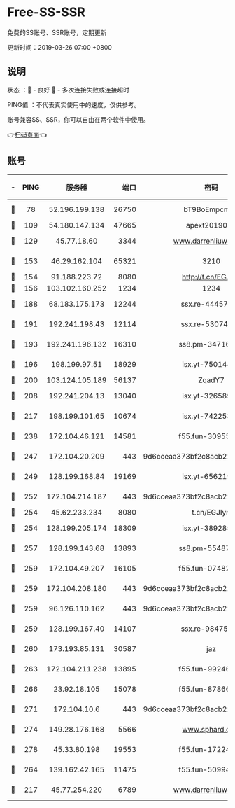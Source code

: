 # Free-SS-SSR

免费的SS账号、SSR账号，定期更新

更新时间：2019-03-26 07:00 +0800

## 说明

状态     ：🙂 - 良好 🙁 - 多次连接失败或连接超时

PING值   ：不代表真实使用中的速度，仅供参考。

账号兼容SS、SSR，你可以自由在两个软件中使用。

👉[扫码页面](https://liesauer.github.io/Free-SS-SSR/)👈

## 账号

|-|PING|服务器|端口|密码|加密方式|区域|
|:----:|:----:|:-----:|-----:|:----:|:----:|:----:|
|🙂|78|52.196.199.138|26750|bT9BoEmpcmP7|aes-256-cfb|JP|
|🙂|109|54.180.147.134|47665|apext2019001|chacha20|KR|
|🙂|129|45.77.18.60|3344|www.darrenliuwei.com|aes-256-cfb|JP|
|🙂|153|46.29.162.104|65321|3210|aes-256-ctr|RU|
|🙂|154|91.188.223.72|8080|http://t.cn/EGJIyrl|rc4-md5|RU|
|🙂|156|103.102.160.252|1234|1234|rc4-md5|JP|
|🙂|188|68.183.175.173|12244|ssx.re-44457253|aes-256-cfb|US|
|🙂|191|192.241.198.43|12114|ssx.re-53074650|aes-256-cfb|US|
|🙂|193|192.241.196.132|16310|ss8.pm-34716265|aes-256-cfb|US|
|🙂|196|198.199.97.51|18929|isx.yt-75014446|aes-256-cfb|US|
|🙂|200|103.124.105.189|56137|ZqadY7|chacha20|CN|
|🙂|208|192.241.204.13|13040|isx.yt-32658990|aes-256-cfb|US|
|🙂|217|198.199.101.65|10674|isx.yt-74225323|aes-256-cfb|US|
|🙂|238|172.104.46.121|14581|f55.fun-30955326|aes-256-cfb|SG|
|🙂|247|172.104.20.209|443|9d6cceaa373bf2c8acb22e60b6a58be6|aes-256-cfb|US|
|🙂|249|128.199.168.84|19169|isx.yt-65621581|aes-256-cfb|SG|
|🙂|252|172.104.214.187|443|9d6cceaa373bf2c8acb22e60b6a58be6|aes-256-cfb|US|
|🙂|254|45.62.233.234|8080|t.cn/EGJIyrl|rc4-md5|CA|
|🙂|254|128.199.205.174|18309|isx.yt-38928516|aes-256-cfb|SG|
|🙂|257|128.199.143.68|13893|ss8.pm-55487528|aes-256-cfb|SG|
|🙂|259|172.104.49.207|16105|f55.fun-07482926|aes-256-cfb|SG|
|🙂|259|172.104.208.180|443|9d6cceaa373bf2c8acb22e60b6a58be6|aes-256-cfb|US|
|🙂|259|96.126.110.162|443|9d6cceaa373bf2c8acb22e60b6a58be6|aes-256-cfb|US|
|🙂|259|128.199.167.40|14107|ssx.re-98475570|aes-256-cfb|SG|
|🙂|260|173.193.85.131|30587|jaz|aes-256-cfb|US|
|🙂|263|172.104.211.238|13895|f55.fun-99246337|aes-256-cfb|US|
|🙂|266|23.92.18.105|15078|f55.fun-87866035|aes-256-cfb|US|
|🙂|271|172.104.10.6|443|9d6cceaa373bf2c8acb22e60b6a58be6|aes-256-cfb|US|
|🙂|274|149.28.176.168|5566|www.sphard.com|aes-256-cfb|AU|
|🙂|278|45.33.80.198|19553|f55.fun-17224579|aes-256-cfb|US|
|🙂|264|139.162.42.165|11475|f55.fun-50994506|aes-256-cfb|SG|
|🙁|217|45.77.254.220|6789|www.darrenliuwei.com|aes-256-cfb|SG|
